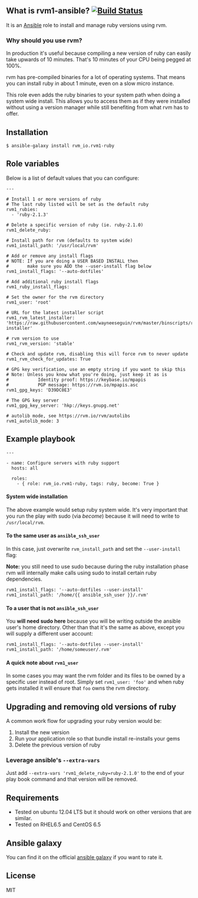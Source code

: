 ## What is rvm1-ansible? [![Build Status](https://secure.travis-ci.org/rvm/rvm1-ansible.png)](http://travis-ci.org/rvm/rvm1-ansible)

It is an [Ansible](http://www.ansible.com/home) role to install and manage ruby versions using rvm.

### Why should you use rvm?

In production it's useful because compiling a new version of ruby can easily
take upwards of 10 minutes. That's 10 minutes of your CPU being pegged at 100%.

rvm has pre-compiled binaries for a lot of operating systems. That means you can
install ruby in about 1 minute, even on a slow micro instance.

This role even adds the ruby binaries to your system path when doing a system
wide install. This allows you to access them as if they were installed without
using a version manager while still benefiting from what rvm has to offer.

## Installation

`$ ansible-galaxy install rvm_io.rvm1-ruby`

## Role variables

Below is a list of default values that you can configure:

```
---

# Install 1 or more versions of ruby
# The last ruby listed will be set as the default ruby
rvm1_rubies:
  - 'ruby-2.1.3'

# Delete a specific version of ruby (ie. ruby-2.1.0)
rvm1_delete_ruby:

# Install path for rvm (defaults to system wide)
rvm1_install_path: '/usr/local/rvm'

# Add or remove any install flags
# NOTE: If you are doing a USER BASED INSTALL then
#       make sure you ADD the --user-install flag below
rvm1_install_flags: '--auto-dotfiles'

# Add additional ruby install flags
rvm1_ruby_install_flags:

# Set the owner for the rvm directory
rvm1_user: 'root'

# URL for the latest installer script
rvm1_rvm_latest_installer: 'https://raw.githubusercontent.com/wayneeseguin/rvm/master/binscripts/rvm-installer'

# rvm version to use
rvm1_rvm_version: 'stable'

# Check and update rvm, disabling this will force rvm to never update
rvm1_rvm_check_for_updates: True

# GPG key verification, use an empty string if you want to skip this
# Note: Unless you know what you're doing, just keep it as is
#           Identity proof: https://keybase.io/mpapis
#           PGP message: https://rvm.io/mpapis.asc
rvm1_gpg_keys: 'D39DC0E3'

# The GPG key server
rvm1_gpg_key_server: 'hkp://keys.gnupg.net'

# autolib mode, see https://rvm.io/rvm/autolibs
rvm1_autolib_mode: 3
```

## Example playbook

```
---

- name: Configure servers with ruby support
  hosts: all

  roles:
    - { role: rvm_io.rvm1-ruby, tags: ruby, become: True }
```

#### System wide installation

The above example would setup ruby system wide. It's very important that you
run the play with sudo (via *become*) because it will need to write to `/usr/local/rvm`.

#### To the same user as `ansible_ssh_user`

In this case, just overwrite `rvm_install_path` and set the `--user-install` flag:

**Note:** you still need to use sudo because during the ruby
  installation phase rvm will internally make calls using sudo
  to install certain ruby dependencies.

```
rvm1_install_flags: '--auto-dotfiles --user-install'
rvm1_install_path: '/home/{{ ansible_ssh_user }}/.rvm'
```

#### To a user that is not `ansible_ssh_user`

You **will need sudo here** because you will be writing outside the ansible
user's home directory. Other than that it's the same as above, except you will
supply a different user account:

```
rvm1_install_flags: '--auto-dotfiles --user-install'
rvm1_install_path: '/home/someuser/.rvm'
```

#### A quick note about `rvm1_user`

In some cases you may want the rvm folder and its files to be owned by a specific
user instead of root. Simply set `rvm1_user: 'foo'` and when ruby gets installed
it will ensure that `foo` owns the rvm directory.

## Upgrading and removing old versions of ruby

A common work flow for upgrading your ruby version would be:

1. Install the new version
2. Run your application role so that bundle install re-installs your gems
3. Delete the previous version of ruby

### Leverage ansible's `--extra-vars`

Just add `--extra-vars 'rvm1_delete_ruby=ruby-2.1.0'` to the end of your play book command and that version will be removed.

## Requirements

- Tested on ubuntu 12.04 LTS but it should work on other versions that are similar.
- Tested on RHEL6.5 and CentOS 6.5

## Ansible galaxy

You can find it on the official [ansible galaxy](https://galaxy.ansible.com/list#/roles/1087) if you want to rate it.

## License

MIT

